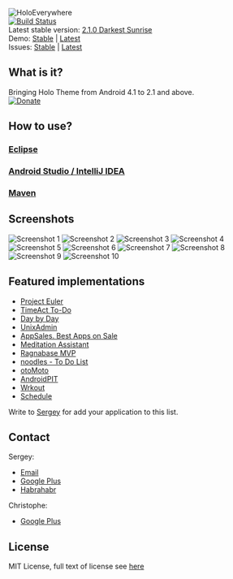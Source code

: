 ![HoloEverywhere](https://github.com/Prototik/HoloEverywhere/raw/gh-pages/github-res/logo.png "HoloEverywhere")  
[![Build Status](https://travis-ci.org/Prototik/HoloEverywhere.png?branch=master)](https://travis-ci.org/Prototik/HoloEverywhere)  
Latest stable version: [2.1.0 Darkest Sunrise](https://github.com/Prototik/HoloEverywhere/releases/tag/v2.1.0)  
Demo: [Stable][APKDemoStable] | [Latest][APKDemoLatest]  
Issues: [Stable][APKIssuesStable] | [Latest][APKIssuesLatest]

## What is it?
Bringing Holo Theme from Android 4.1 to 2.1 and above.  
[![Donate](https://github.com/Prototik/HoloEverywhere/raw/gh-pages/github-res/donate_button.png)][Donate]

## How to use?
### [Eclipse](https://github.com/Prototik/HoloEverywhere/wiki/Import-in-IDE#eclipse)
### [Android Studio / IntelliJ IDEA](https://github.com/Prototik/HoloEverywhere/wiki/Import-in-IDE#android-studio--intellij-idea)
### [Maven](https://github.com/Prototik/HoloEverywhere/wiki/Import-in-IDE#maven)

## Screenshots
![Screenshot 1](https://github.com/Prototik/HoloEverywhere/raw/gh-pages/img/screenshots/1.png "Screenshot 1")
![Screenshot 2](https://github.com/Prototik/HoloEverywhere/raw/gh-pages/img/screenshots/2.png "Screenshot 2")
![Screenshot 3](https://github.com/Prototik/HoloEverywhere/raw/gh-pages/img/screenshots/3.png "Screenshot 3")
![Screenshot 4](https://github.com/Prototik/HoloEverywhere/raw/gh-pages/img/screenshots/4.png "Screenshot 4")
![Screenshot 5](https://github.com/Prototik/HoloEverywhere/raw/gh-pages/img/screenshots/5.png "Screenshot 5")
![Screenshot 6](https://github.com/Prototik/HoloEverywhere/raw/gh-pages/img/screenshots/6.png "Screenshot 6")
![Screenshot 7](https://github.com/Prototik/HoloEverywhere/raw/gh-pages/img/screenshots/7.png "Screenshot 7")
![Screenshot 8](https://github.com/Prototik/HoloEverywhere/raw/gh-pages/img/screenshots/8.png "Screenshot 8")
![Screenshot 9](https://github.com/Prototik/HoloEverywhere/raw/gh-pages/img/screenshots/9.png "Screenshot 9")
![Screenshot 10](https://github.com/Prototik/HoloEverywhere/raw/gh-pages/img/screenshots/10.png "Screenshot 10")

## Featured implementations
 * [Project Euler](https://play.google.com/store/apps/details?id=ie.cathalcoffey.android.projecteuler)
 * [TimeAct To-Do](https://play.google.com/store/apps/details?id=timeact.app.task.manager)
 * [Day by Day](https://play.google.com/store/apps/details?id=ru.infteh.organizer.trial)
 * [UnixAdmin](https://play.google.com/store/apps/details?id=org.kidinov.unixadmin)
 * [AppSales. Best Apps on Sale](https://play.google.com/store/apps/details?id=net.tsapps.appsales)
 * [Meditation Assistant](https://play.google.com/store/apps/details?id=sh.ftp.rocketninelabs.meditationassistant)
 * [Ragnabase MVP](https://play.google.com/store/apps/details?id=com.ragnabase.mvp)
 * [noodles - To Do List](https://play.google.com/store/apps/details?id=com.makeramen.noodles)
 * [otoMoto](https://play.google.com/store/apps/details?id=pl.otomoto)
 * [AndroidPIT](https://play.google.com/store/apps/details?id=de.androidpit.app)
 * [Wrkout](https://play.google.com/store/apps/details?id=igordcard.tabatatrainer)
 * [Schedule](https://play.google.com/store/apps/details?id=pl.project.schedule)

Write to [Sergey](mailto:prototypegamez@gmail.com) for add your application to this list.

## Contact

Sergey:
  * [Email](mailto:prototypegamez@gmail.com "Send email to Sergey")
  * [Google Plus](https://plus.google.com/103272077758668000975/posts "Google Plus")
  * [Habrahabr](http://habrahabr.ru/users/prototik/)
  
Christophe:
  * [Google Plus](https://plus.google.com/108315424589085456181/posts "Google Plus")

## License
MIT License, full text of license see [here][License]

[APKDemoStable]: http://192.241.191.41/demo-stable.apk
[APKDemoLatest]: http://192.241.191.41/demo-latest.apk
[APKIssuesStable]: http://192.241.191.41/issues-stable.apk
[APKIssuesLatest]: http://192.241.191.41/issues-latest.apk
[Donate]: https://www.paypal.com/cgi-bin/webscr?cmd=_donations&business=X7E7U7HNR36YN&lc=US&item_name=HoloEverywhere&currency_code=USD&bn=PP%2dDonationsBF%3adonate_button%2epng%3aNonHosted "Donate"
[Build with Maven]: https://github.com/Prototik/HoloEverywhere/wiki/Maven "Build with maven"
[License]: https://raw.github.com/Prototik/HoloEverywhere/master/LICENSE "MIT License"
